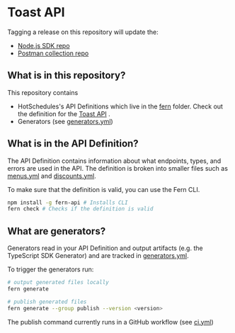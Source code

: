 # Toast API

Tagging a release on this repository will update the:

- [Node.js SDK repo](https://github.com/fern-hotschedules/toast-node)
- [Postman collection repo](https://github.com/fern-hotschedules/{company}-postman)

## What is in this repository?

This repository contains

- HotSchedules's API Definitions which live in the [fern](./fern) folder. Check out the definition for the [Toast API](./fern/toast/definition) . 
- Generators (see [generators.yml](./fern/toast/generators.yml)) 

## What is in the API Definition?

The API Definition contains information about what endpoints, types, and errors are used in the API. The definition is broken into smaller files such as [menus.yml](fern/fern/definition/config/menus.yml) and [discounts.yml](fern/fern/definition/discounts.yml).

To make sure that the definition is valid, you can use the Fern CLI.

```bash
npm install -g fern-api # Installs CLI
fern check # Checks if the definition is valid
```

## What are generators?

Generators read in your API Definition and output artifacts (e.g. the TypeScript SDK Generator) and are tracked in [generators.yml](./fern/api/generators.yml).

To trigger the generators run:

```bash
# output generated files locally
fern generate

# publish generated files
fern generate --group publish --version <version>
```

The publish command currently runs in a GitHub workflow (see [ci.yml](.github/workflows/ci.yml#L32))
